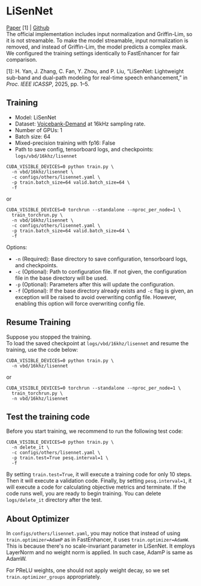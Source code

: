 # LiSenNet
[Paper](https://ieeexplore.ieee.org/document/10446016) [1] | [Github](https://github.com/hyyan2k/LiSenNet/tree/main)  
The official implementation includes input normalization and Griffin-Lim, so it is not streamable. To make the model streamable, input normalization is removed, and instead of Griffin-Lim, the model predicts a complex mask. We configured the training settings identically to FastEnhancer for fair comparison.

[1]: H. Yan, J. Zhang, C. Fan, Y. Zhou, and P. Liu, “LiSenNet: Lightweight sub-band and dual-path modeling for real-time speech enhancement,” in *Proc. IEEE ICASSP*, 2025, pp. 1–5.  

## Training
- Model: LiSenNet
- Dataset: [Voicebank-Demand](../dataset/voicebank-demand.md) at 16kHz sampling rate. 
- Number of GPUs: 1
- Batch size: 64
- Mixed-precision training with fp16: False
- Path to save config, tensorboard logs, and checkpoints: `logs/vbd/16khz/lisennet`
<pre><code>CUDA_VISIBLE_DEVICES=0 python train.py \
  -n vbd/16khz/lisennet \
  -c configs/others/lisennet.yaml \
  -p train.batch_size=64 valid.batch_size=64 \
  -f</code></pre>
or
<pre><code>CUDA_VISIBLE_DEVICES=0 torchrun --standalone --nproc_per_node=1 \
  train_torchrun.py \
  -n vbd/16khz/lisennet \
  -c configs/others/lisennet.yaml \
  -p train.batch_size=64 valid.batch_size=64 \
  -f</code></pre>

Options:  
- `-n` (Required): Base directory to save configuration, tensorboard logs, and checkpoints.  
- `-c` (Optional): Path to configuration file. If not given, the configuration file in the base directory will be used.  
- `-p` (Optional): Parameters after this will update the configuration.  
- `-f` (Optional): If the base directory already exists and `-c` flag is given, an exception will be raised to avoid overwriting config file. However, enabling this option will force overwriting config file.  

## Resume Training
Suppose you stopped the training.  
To load the saved checkpoint at `logs/vbd/16khz/lisennet` and resume the training, use the code below:
<pre><code>CUDA_VISIBLE_DEVICES=0 python train.py \
  -n vbd/16khz/lisennet</code></pre>
or
<pre><code>CUDA_VISIBLE_DEVICES=0 torchrun --standalone --nproc_per_node=1 \
  train_torchrun.py \
  -n vbd/16khz/lisennet</code></pre>

## Test the training code
Before you start training, we recommend to run the following test code:
<pre><code>CUDA_VISIBLE_DEVICES=0 python train.py \
  -n delete_it \
  -c configs/others/lisennet.yaml \
  -p train.test=True pesq.interval=1 \
  -f</code></pre>
By setting `train.test=True`, it will execute a training code for only 10 steps. Then it will execute a validation code. Finally, by setting `pesq.interval=1`, it will execute a code for calculating objective metrics and terminate. If the code runs well, you are ready to begin training. You can delete `logs/delete_it` directory after the test.

## About Optimizer
In `configs/others/lisennet.yaml`, you may notice that instead of using `train.optimizer=AdamP` as in FastEnhancer, it uses `train.optimizer=AdamW`. This is because there's no scale-invariant parameter in LiSenNet. It employs LayerNorm and no weight norm is applied. In such case, AdamP is same as AdamW.  

For PReLU weights, one should not apply weight decay, so we set `train.optimizer_groups` appropriately.
